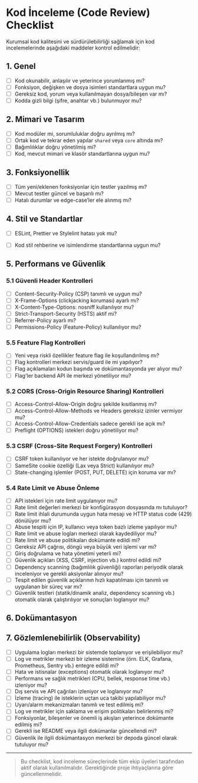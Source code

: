 # Kod İnceleme (Code Review) Checklist

Kurumsal kod kalitesini ve sürdürülebilirliği sağlamak için kod incelemelerinde aşağıdaki maddeler kontrol edilmelidir:

## 1. Genel
- [ ] Kod okunabilir, anlaşılır ve yeterince yorumlanmış mı?
- [ ] Fonksiyon, değişken ve dosya isimleri standartlara uygun mu?
- [ ] Gereksiz kod, yorum veya kullanılmayan dosya/bileşen var mı?
- [ ] Kodda gizli bilgi (şifre, anahtar vb.) bulunmuyor mu?

## 2. Mimari ve Tasarım
- [ ] Kod modüler mi, sorumluluklar doğru ayrılmış mı?
- [ ] Ortak kod ve tekrar eden yapılar `shared` veya `core` altında mı?
- [ ] Bağımlılıklar doğru yönetilmiş mi?
- [ ] Kod, mevcut mimari ve klasör standartlarına uygun mu?

## 3. Fonksiyonellik
- [ ] Tüm yeni/eklenen fonksiyonlar için testler yazılmış mı?
- [ ] Mevcut testler güncel ve başarılı mı?
- [ ] Hatalı durumlar ve edge-case’ler ele alınmış mı?

## 4. Stil ve Standartlar
- [ ] ESLint, Prettier ve Stylelint hatası yok mu?
- [ ] Kod stil rehberine ve isimlendirme standartlarına uygun mu?


## 5. Performans ve Güvenlik

### 5.1 Güvenli Header Kontrolleri
- [ ] Content-Security-Policy (CSP) tanımlı ve uygun mu?
- [ ] X-Frame-Options (clickjacking koruması) ayarlı mı?
- [ ] X-Content-Type-Options: nosniff kullanılıyor mu?
- [ ] Strict-Transport-Security (HSTS) aktif mi?
- [ ] Referrer-Policy ayarlı mı?
- [ ] Permissions-Policy (Feature-Policy) kullanılıyor mu?

### 5.5 Feature Flag Kontrolleri
- [ ] Yeni veya riskli özellikler feature flag ile koşullandırılmış mı?
- [ ] Flag kontrolleri merkezi servis/guard ile mi yapılıyor?
- [ ] Flag açıklamaları kodun başında ve dokümantasyonda yer alıyor mu?
- [ ] Flag'ler backend API ile merkezi yönetiliyor mu?

### 5.2 CORS (Cross-Origin Resource Sharing) Kontrolleri
- [ ] Access-Control-Allow-Origin doğru şekilde kısıtlanmış mı?
- [ ] Access-Control-Allow-Methods ve Headers gereksiz izinler vermiyor mu?
- [ ] Access-Control-Allow-Credentials sadece gerekli ise açık mı?
- [ ] Preflight (OPTIONS) istekleri doğru yönetiliyor mu?

### 5.3 CSRF (Cross-Site Request Forgery) Kontrolleri
- [ ] CSRF token kullanılıyor ve her istekte doğrulanıyor mu?
- [ ] SameSite cookie özelliği (Lax veya Strict) kullanılıyor mu?
- [ ] State-changing işlemler (POST, PUT, DELETE) için koruma var mı?

### 5.4 Rate Limit ve Abuse Önleme
- [ ] API istekleri için rate limit uygulanıyor mu?
- [ ] Rate limit değerleri merkezi bir konfigürasyon dosyasında mı tutuluyor?
- [ ] Rate limit ihlali durumunda uygun hata mesajı ve HTTP status code (429) dönülüyor mu?
- [ ] Abuse tespiti için IP, kullanıcı veya token bazlı izleme yapılıyor mu?
- [ ] Rate limit ve abuse logları merkezi olarak kaydediliyor mu?
- [ ] Rate limit ve abuse politikaları dokümante edildi mi?
- [ ] Gereksiz API çağrısı, döngü veya büyük veri işlemi var mı?
- [ ] Giriş doğrulama ve hata yönetimi yeterli mi?
- [ ] Güvenlik açıkları (XSS, CSRF, injection vb.) kontrol edildi mi?
- [ ] Dependency scanning (bağımlılık güvenliği) raporları periyodik olarak inceleniyor ve gerekli aksiyonlar alınıyor mu?
- [ ] Tespit edilen güvenlik açıklarının hızlı kapatılması için tanımlı ve uygulanan bir süreç var mı?
- [ ] Güvenlik testleri (statik/dinamik analiz, dependency scanning vb.) otomatik olarak çalıştırılıyor ve sonuçları loglanıyor mu?

## 6. Dokümantasyon
## 7. Gözlemlenebilirlik (Observability)
- [ ] Uygulama logları merkezi bir sistemde toplanıyor ve erişilebiliyor mu?
- [ ] Log ve metrikler merkezi bir izleme sistemine (örn. ELK, Grafana, Prometheus, Sentry vb.) entegre edildi mi?
- [ ] Hata ve istisnalar (exceptions) otomatik olarak loglanıyor mu?
- [ ] Performans ve sağlık metrikleri (CPU, bellek, response time vb.) izleniyor mu?
- [ ] Dış servis ve API çağrıları izleniyor ve loglanıyor mu?
- [ ] İzleme (tracing) ile isteklerin uçtan uca takibi yapılabiliyor mu?
- [ ] Uyarı/alarm mekanizmaları tanımlı ve test edilmiş mi?
- [ ] Log ve metrikler için saklama ve erişim politikaları belirlenmiş mi?
- [ ] Fonksiyonlar, bileşenler ve önemli iş akışları yeterince dokümante edilmiş mi?
- [ ] Gerekli ise README veya ilgili dokümanlar güncellendi mi?
- [ ] Güvenlik ile ilgili dokümantasyon merkezi bir depoda güncel olarak tutuluyor mu?

---

> Bu checklist, kod inceleme süreçlerinde tüm ekip üyeleri tarafından aktif olarak kullanılmalıdır. Gerektiğinde proje ihtiyaçlarına göre güncellenmelidir.
